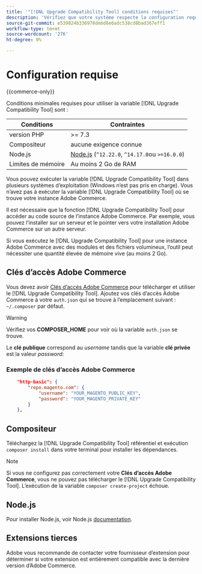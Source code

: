 ```yaml
---
title: '"[!DNL Upgrade Compatibility Tool] conditions requises"'
description: 'Vérifiez que votre système respecte la configuration requise pour exécuter la variable [!DNL Upgrade Compatibility Tool] pour votre projet Adobe Commerce. '
source-git-commit: e539824b336978debd6e6adc538cd8bad367eff1
workflow-type: tm+mt
source-wordcount: '276'
ht-degree: 0%

---
```



# Configuration requise

{{commerce-only}}

Conditions minimales requises pour utiliser la variable [!DNL Upgrade Compatibility Tool] sont :

| **Conditions** | **Contraintes** |
|----------------|-----------------|
| version PHP | >= 7.3 |
| Compositeur | aucune exigence connue |
| Node.js | [Node.js](https://nodejs.org/) (`^12.22.0`, `^14.17.0`ou `>=16.0.0`) |
| Limites de mémoire | Au moins 2 Go de RAM |

Vous pouvez exécuter la variable [!DNL Upgrade Compatibility Tool] dans plusieurs systèmes d’exploitation (Windows n’est pas pris en charge). Vous n’avez pas à exécuter la variable [!DNL Upgrade Compatibility Tool] où se trouve votre instance Adobe Commerce.

Il est nécessaire que la fonction [!DNL Upgrade Compatibility Tool] pour accéder au code source de l’instance Adobe Commerce. Par exemple, vous pouvez l’installer sur un serveur et le pointer vers votre installation Adobe Commerce sur un autre serveur.

Si vous exécutez le [!DNL Upgrade Compatibility Tool] pour une instance Adobe Commerce avec des modules et des fichiers volumineux, l’outil peut nécessiter une quantité élevée de mémoire vive (au moins 2 Go).

## Clés d’accès Adobe Commerce

Vous devez avoir [Clés d’accès Adobe Commerce](https://devdocs.magento.com/marketplace/sellers/profile-information.html#access-keys) pour télécharger et utiliser le [!DNL Upgrade Compatibility Tool]. Ajoutez vos clés d’accès Adobe Commerce à votre `auth.json` qui se trouve à l’emplacement suivant : `~/.composer` par défaut.

>[!WARNING]
>
>Vérifiez vos **COMPOSER_HOME** pour voir où la variable `auth.json` se trouve.

Le **clé publique** correspond au _username_ tandis que la variable **clé privée** est la valeur _password_:

### Exemple de clés d’accès Adobe Commerce

```json
    "http-basic": {
        "repo.magento.com": {
            "username": "YOUR_MAGENTO_PUBLIC_KEY",
            "password": "YOUR_MAGENTO_PRIVATE_KEY"
        }
    },
```

## Compositeur

Téléchargez la [!DNL Upgrade Compatibility Tool] référentiel et exécution `composer install` dans votre terminal pour installer les dépendances.

>[!NOTE]
>
> Si vous ne configurez pas correctement votre **Clés d’accès Adobe Commerce**, vous ne pouvez pas télécharger le [!DNL Upgrade Compatibility Tool]. L’exécution de la variable `composer create-project` échoue.

## Node.js

Pour installer Node.js, voir Node.js [documentation](https://nodejs.dev/learn/how-to-install-nodejs).

## Extensions tierces

Adobe vous recommande de contacter votre fournisseur d’extension pour déterminer si votre extension est entièrement compatible avec la dernière version d’Adobe Commerce.
